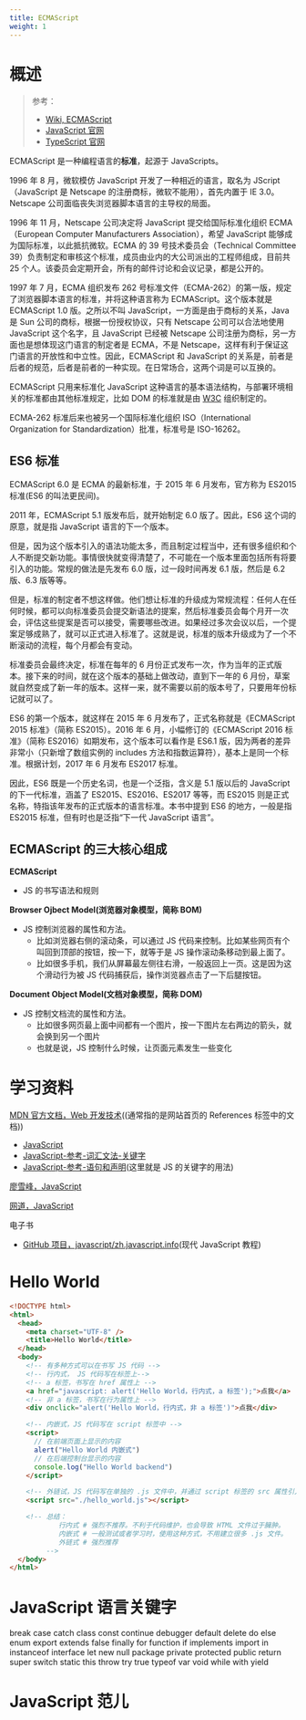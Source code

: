 ```yaml
---
title: ECMAScript
weight: 1
---
```


# 概述

> 参考：
>
> - [Wiki, ECMAScript](https://en.wikipedia.org/wiki/ECMAScript)
> - [JavaScript 官网](https://www.javascript.com/)
> - [TypeScript 官网](https://www.typescriptlang.org/)

ECMAScript 是一种编程语言的**标准**，起源于 JavaScripts。

1996 年 8 月，微软模仿 JavaScript 开发了一种相近的语言，取名为 JScript（JavaScript 是 Netscape 的注册商标，微软不能用），首先内置于 IE 3.0。Netscape 公司面临丧失浏览器脚本语言的主导权的局面。

1996 年 11 月，Netscape 公司决定将 JavaScript 提交给国际标准化组织 ECMA（European Computer Manufacturers Association），希望 JavaScript 能够成为国际标准，以此抵抗微软。ECMA 的 39 号技术委员会（Technical Committee 39）负责制定和审核这个标准，成员由业内的大公司派出的工程师组成，目前共 25 个人。该委员会定期开会，所有的邮件讨论和会议记录，都是公开的。

1997 年 7 月，ECMA 组织发布 262 号标准文件（ECMA-262）的第一版，规定了浏览器脚本语言的标准，并将这种语言称为 ECMAScript。这个版本就是 ECMAScript 1.0 版。之所以不叫 JavaScript，一方面是由于商标的关系，Java 是 Sun 公司的商标，根据一份授权协议，只有 Netscape 公司可以合法地使用 JavaScript 这个名字，且 JavaScript 已经被 Netscape 公司注册为商标，另一方面也是想体现这门语言的制定者是 ECMA，不是 Netscape，这样有利于保证这门语言的开放性和中立性。因此，ECMAScript 和 JavaScript 的关系是，前者是后者的规范，后者是前者的一种实现。在日常场合，这两个词是可以互换的。

ECMAScript 只用来标准化 JavaScript 这种语言的基本语法结构，与部署环境相关的标准都由其他标准规定，比如 DOM 的标准就是由 [W3C](/docs/Standard/Internet/W3C.md) 组织制定的。

ECMA-262 标准后来也被另一个国际标准化组织 ISO（International Organization for Standardization）批准，标准号是 ISO-16262。

## ES6 标准

ECMAScript 6.0 是 ECMA 的最新标准，于 2015 年 6 月发布，官方称为 ES2015 标准(ES6 的叫法更民间)。

2011 年，ECMAScript 5.1 版发布后，就开始制定 6.0 版了。因此，ES6 这个词的原意，就是指 JavaScript 语言的下一个版本。

但是，因为这个版本引入的语法功能太多，而且制定过程当中，还有很多组织和个人不断提交新功能。事情很快就变得清楚了，不可能在一个版本里面包括所有将要引入的功能。常规的做法是先发布 6.0 版，过一段时间再发 6.1 版，然后是 6.2 版、6.3 版等等。

但是，标准的制定者不想这样做。他们想让标准的升级成为常规流程：任何人在任何时候，都可以向标准委员会提交新语法的提案，然后标准委员会每个月开一次会，评估这些提案是否可以接受，需要哪些改进。如果经过多次会议以后，一个提案足够成熟了，就可以正式进入标准了。这就是说，标准的版本升级成为了一个不断滚动的流程，每个月都会有变动。

标准委员会最终决定，标准在每年的 6 月份正式发布一次，作为当年的正式版本。接下来的时间，就在这个版本的基础上做改动，直到下一年的 6 月份，草案就自然变成了新一年的版本。这样一来，就不需要以前的版本号了，只要用年份标记就可以了。

ES6 的第一个版本，就这样在 2015 年 6 月发布了，正式名称就是《ECMAScript 2015 标准》（简称 ES2015）。2016 年 6 月，小幅修订的《ECMAScript 2016 标准》（简称 ES2016）如期发布，这个版本可以看作是 ES6.1 版，因为两者的差异非常小（只新增了数组实例的 includes 方法和指数运算符），基本上是同一个标准。根据计划，2017 年 6 月发布 ES2017 标准。

因此，ES6 既是一个历史名词，也是一个泛指，含义是 5.1 版以后的 JavaScript 的下一代标准，涵盖了 ES2015、ES2016、ES2017 等等，而 ES2015 则是正式名称，特指该年发布的正式版本的语言标准。本书中提到 ES6 的地方，一般是指 ES2015 标准，但有时也是泛指“下一代 JavaScript 语言”。

## ECMAScript 的三大核心组成

**ECMAScript**

- JS 的书写语法和规则

**Browser Ojbect Model(浏览器对象模型，简称 BOM)**

- JS 控制浏览器的属性和方法。
  - 比如浏览器右侧的滚动条，可以通过 JS 代码来控制。比如某些网页有个叫回到顶部的按钮，按一下，就等于是 JS 操作滚动条移动到最上面了。
  - 比如很多手机，我们从屏幕最左侧往右滑，一般返回上一页。这是因为这个滑动行为被 JS 代码捕获后，操作浏览器点击了一下后腿按钮。

**Document Object Model(文档对象模型，简称 DOM)**

- JS 控制文档流的属性和方法。
  - 比如很多网页最上面中间都有一个图片，按一下图片左右两边的箭头，就会换到另一个图片
  - 也就是说，JS 控制什么时候，让页面元素发生一些变化

# 学习资料

[MDN 官方文档，Web 开发技术](https://developer.mozilla.org/en-US/docs/Web)((通常指的是网站首页的 References 标签中的文档))

- [JavaScript](https://developer.mozilla.org/en-US/docs/Web/JavaScript)
- [JavaScript-参考-词汇文法-关键字](https://developer.mozilla.org/en-US/docs/Web/JavaScript/Reference/Lexical_grammar#keywords)
- [JavaScript-参考-语句和声明](https://developer.mozilla.org/zh-CN/docs/Web/JavaScript/Reference/Statements)(这里就是 JS 的关键字的用法)

[廖雪峰，JavaScript](https://www.liaoxuefeng.com/wiki/1022910821149312)

[网道，JavaScript](https://wangdoc.com/javascript/index.html)

电子书

- [GitHub 项目，javascript/zh.javascript.info](https://github.com/javascript-tutorial/zh.javascript.info/tree/master)(现代 JavaScript 教程)

# Hello World

```html
<!DOCTYPE html>
<html>
  <head>
    <meta charset="UTF-8" />
    <title>Hello World</title>
  </head>
  <body>
    <!-- 有多种方式可以在书写 JS 代码 -->
    <!-- 行内式， JS 代码写在标签上-->
    <!-- a 标签，书写在 href 属性上 -->
    <a href="javascript: alert('Hello World，行内式，a 标签');">点我</a>
    <!-- 非 a 标签，书写在行为属性上 -->
    <div onclick="alert('Hello World，行内式，非 a 标签')">点我</div>

    <!-- 内嵌式，JS 代码写在 script 标签中 -->
    <script>
      // 在前端页面上显示的内容
      alert("Hello World 内嵌式")
      // 在后端控制台显示的内容
      console.log("Hello World backend")
    </script>

    <!-- 外链试，JS 代码写在单独的 .js 文件中，并通过 script 标签的 src 属性引入 .js 文件 -->
    <script src="./hello_world.js"></script>

    <!-- 总结：
            行内式 # 强烈不推荐。不利于代码维护，也会导致 HTML 文件过于臃肿。
            内嵌式 # 一般测试或者学习时，使用这种方式，不用建立很多 .js 文件。
            外链式 # 强烈推荐
         -->
  </body>
</html>
```

# JavaScript 语言关键字

break
case
catch
class
const
continue
debugger
default
delete
do
else
enum
export
extends
false
finally
for
function
if
implements
import
in
instanceof
interface
let
new
null
package
private
protected
public
return
super
switch
static
this
throw
try
true
typeof
var
void
while
with
yield

# JavaScript 范儿
